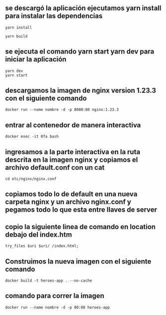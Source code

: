 ## se descargó la aplicación ejecutamos yarn install para instalar las dependencias
```	
yarn install
```
```
yarn build
```
## se ejecuta el comando yarn start  yarn dev para iniciar la aplicación
```
yarn dev 
yarn start
```
## descargamos la imagen de nginx version 1.23.3 con el siguiente comando
```
docker run --name nombre -d -p 8080:80 nginx:1.23.3
```
## entrar al contenedor de manera interactiva
```
docker exec -it 0fa bash
```
## ingresamos a la parte interactiva en la ruta descrita en la imagen nginx y copiamos el archivo default.conf con un cat
```
cd etc/nginx/nginx.conf
```
## copiamos todo lo de default en una nueva carpeta nginx y un archivo nginx.conf y pegamos todo lo que esta entre llaves de server
## copio la siguiente linea de comando en location debajo del index.htm
```
try_files $uri $uri/ /index.html;
```

## Construimos la nueva imagen con el siguiente comando 
```
docker build -t heroes-app . --no-cache
```
## comando para correr la imagen
```
docker run --name nombre -d -p 80:80 heroes-app
```









